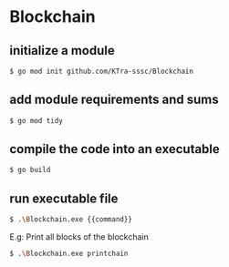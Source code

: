 # Blockchain

## initialize a module
```sh
$ go mod init github.com/KTra-sssc/Blockchain
```
## add module requirements and sums
```sh
$ go mod tidy
```
## compile the code into an executable
```sh
$ go build
```
## run executable file
```sh
$ .\Blockchain.exe {{command}}
```
E.g: Print all blocks of the blockchain
```sh
$ .\Blockchain.exe printchain
```